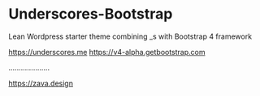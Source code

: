 # Underscores-Bootstrap
Lean Wordpress starter theme combining _s with Bootstrap 4 framework

https://underscores.me
https://v4-alpha.getbootstrap.com

....................

https://zava.design
